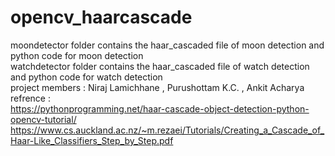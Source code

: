 # opencv_haarcascade <br>
moondetector folder contains the haar_cascaded file of moon detection and python code for moon detection <br>
watchdetector folder contains the haar_cascaded file of watch detection and python code for watch detection <br>
project members : Niraj Lamichhane , Purushottam K.C. , Ankit Acharya <br>
refrence : <br>  https://pythonprogramming.net/haar-cascade-object-detection-python-opencv-tutorial/ <br>
https://www.cs.auckland.ac.nz/~m.rezaei/Tutorials/Creating_a_Cascade_of_Haar-Like_Classifiers_Step_by_Step.pdf <br>


